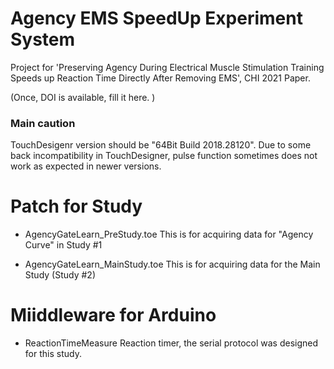 # Agency EMS SpeedUp Experiment System

Project for 'Preserving Agency During Electrical Muscle Stimulation Training Speeds up Reaction Time Directly After Removing EMS', CHI 2021 Paper.

(Once, DOI is available, fill it here. )

### Main caution

TouchDesigenr version should be "64Bit Build 2018.28120".
Due to some back incompatibility in TouchDesigner, pulse function sometimes does not work as expected in newer versions. 

# Patch for Study

- AgencyGateLearn_PreStudy.toe
This is for acquiring data for "Agency Curve" in Study #1

- AgencyGateLearn_MainStudy.toe
This is for acquiring data for the Main Study (Study #2)


# Miiddleware for Arduino
- ReactionTimeMeasure
Reaction timer, the serial protocol was designed for this study. 
